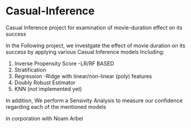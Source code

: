 # Casual-Inference
Casual Inference project for examination of movie-duration effect on its success

In the Following project, we investgate the effect of movie duration on its success by applying various Casual Inference models Including:
1. Inverse Propensity Score -LR/RF BASED
2. Stratification
3. Regression -Ridge with linear/non-linear (poly) features
4. Doubly Robust Estimator 
5. KNN (not implemented yet)

In addition, We perform a Sensivity Analysis to measure our confidence regarding each of the mentioned models





In corporation with Noam Arbel
